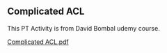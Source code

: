 ## Complicated ACL

This PT Activity is from David Bombal udemy course.


[Complicated ACL.pdf](https://github.com/r0sha1/r0sha1.github.io/files/8001132/Complicated.ACL.pdf)
